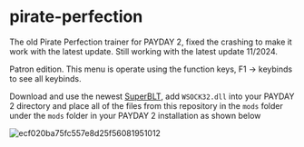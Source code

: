 # pirate-perfection
The old Pirate Perfection trainer for PAYDAY 2, fixed the crashing to make it work with the latest update. Still working with the latest update 11/2024.

Patron edition. This menu is operate using the function keys, F1 -> keybinds to see all keybinds.

Download and use the newest [SuperBLT](https://superblt.znix.xyz/), add `WSOCK32.dll` into your PAYDAY 2 directory and place all of the files from this repository in the `mods` folder under the `mods` folder in your PAYDAY 2 installation as shown below

![ecf020ba75fc557e8d25f56081951012](https://user-images.githubusercontent.com/54209182/224561446-aaddeaf1-a2e1-40f0-9a6a-d13e4adfac1f.png)
